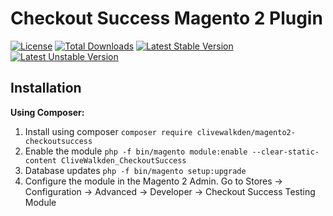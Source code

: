 # Checkout Success Magento 2 Plugin

[![License](https://poser.pugx.org/clivewalkden/magento2-checkoutsuccess/license)](./LICENSE)
[![Total Downloads](https://poser.pugx.org/clivewalkden/magento2-checkoutsuccess/downloads)](https://packagist.org/packages/clivewalkden/magento2-checkoutsuccess)
[![Latest Stable Version](https://poser.pugx.org/clivewalkden/magento2-checkoutsuccess/v/stable)](https://packagist.org/packages/clivewalkden/magento2-checkoutsuccess)
[![Latest Unstable Version](https://poser.pugx.org/clivewalkden/magento2-checkoutsuccess/v/unstable)](https://packagist.org/packages/clivewalkden/magento2-checkoutsuccess)

## Installation
**Using Composer:**
1. Install using composer `composer require clivewalkden/magento2-checkoutsuccess`
1. Enable the module `php -f bin/magento module:enable --clear-static-content CliveWalkden_CheckoutSuccess`
1. Database updates `php -f bin/magento setup:upgrade` 
1. Configure the module in the Magento 2 Admin. Go to Stores -> Configuration -> Advanced -> Developer -> Checkout Success Testing Module
